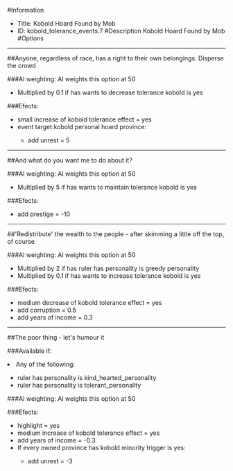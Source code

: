 #Information
 - Title: Kobold Hoard Found by Mob
 - ID: kobold_tolerance_events.7
#Description
Kobold Hoard Found by Mob
#Options

___
##Anyone, regardless of race, has a right to their own belongings. Disperse the crowd

###AI weighting:
AI weights this option at 50
 - Multiplied by 0.1 if has wants to decrease tolerance kobold is yes


###Efects:<ul><li>small increase of kobold tolerance effect = yes</li><li>event target:kobold personal hoard province:</li><ul><li>add unrest = 5</li></ul></ul>

___
##And what do you want me to do about it?

###AI weighting:
AI weights this option at 50
 - Multiplied by 5 if has wants to maintain tolerance kobold is yes


###Efects:<ul><li>add prestige = -10</li></ul>

___
##'Redistribute' the wealth to the people - after skimming a little off the top, of course

###AI weighting:
AI weights this option at 50
 - Multiplied by 2 if has ruler has personality is greedy personality
 - Multiplied by 0.1 if has wants to increase tolerance kobold is yes


###Efects:<ul><li>medium decrease of kobold tolerance effect = yes</li><li>add corruption = 0.5</li><li>add years of income = 0.3</li></ul>

___
##The poor thing - let's humour it

###Available if:
<li>Any of the following:</li><ul><li>ruler has personality is kind_hearted_personality</li><li>ruler has personality  is tolerant_personality</li></ul>

###AI weighting:
AI weights this option at 50


###Efects:<ul><li>highlight = yes</li><li>medium increase of kobold tolerance effect = yes</li><li>add years of income = -0.3</li><li>If every owned province has kobold minority trigger is yes:</li><ul><li>add unrest = -3</li></ul></ul>

